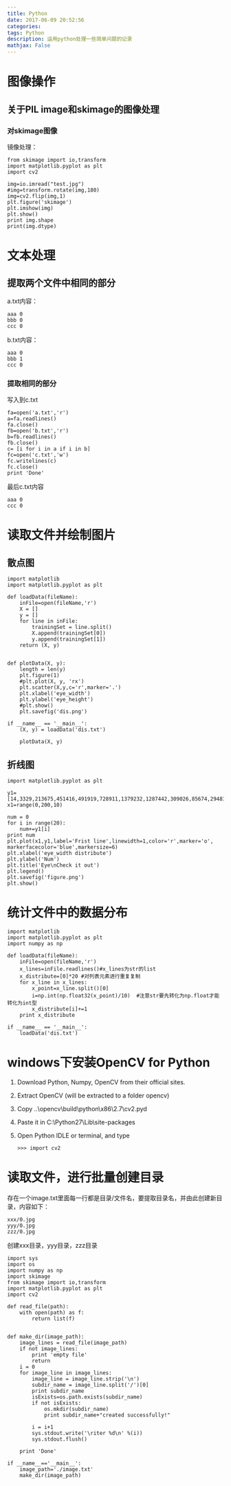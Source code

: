 ```yaml
---
title: Python
date: 2017-06-09 20:52:56
categories:
tags: Python
description: 运用python处理一些简单问题的记录
mathjax: False
---
```


# 图像操作

## 关于PIL image和skimage的图像处理

### 对skimage图像

镜像处理：

```
from skimage import io,transform
import matplotlib.pyplot as plt
import cv2

img=io.imread("test.jpg")
#img=transform.rotate(img,180)
img=cv2.flip(img,1)
plt.figure('skimage')
plt.imshow(img)
plt.show()
print img.shape
print(img.dtype)
```

# 文本处理

## 提取两个文件中相同的部分

a.txt内容：

```
aaa 0
bbb 0
ccc 0
```

b.txt内容：

```
aaa 0
bbb 1
ccc 0
```

### 提取相同的部分

写入到c.txt

```
fa=open('a.txt','r')
a=fa.readlines()
fa.close()
fb=open('b.txt','r')
b=fb.readlines()
fb.close()
c= [i for i in a if i in b]
fc=open('c.txt','w')
fc.writelines(c)
fc.close()
print 'Done'
```

最后c.txt内容

```
aaa 0
ccc 0
```



# 读取文件并绘制图片

## 散点图

```
import matplotlib
import matplotlib.pyplot as plt

def loadData(fileName):
    inFile=open(fileName,'r')
    X = []
    y = []
    for line in inFile:
        trainingSet = line.split()  
        X.append(trainingSet[0])
        y.append(trainingSet[1])
    return (X, y)


def plotData(X, y):
    length = len(y)
    plt.figure(1)
    #plt.plot(X, y, 'rx')
    plt.scatter(X,y,c='r',marker='.')
    plt.xlabel('eye_width')
    plt.ylabel('eye_height')
    #plt.show()
    plt.savefig('dis.png')

if __name__ == '__main__':
    (X, y) = loadData('dis.txt')

    plotData(X, y)
```

## 折线图

```
import matplotlib.pyplot as plt 

y1=[14,3329,213675,451416,491919,728911,1379232,1287442,309026,85674,29481,9051,2894,932,279,86,14,6,0,0] 
x1=range(0,200,10) 

num = 0
for i in range(20):
    num+=y1[i]
print num
plt.plot(x1,y1,label='Frist line',linewidth=1,color='r',marker='o', 
markerfacecolor='blue',markersize=6) 
plt.xlabel('eye_width distribute') 
plt.ylabel('Num') 
plt.title('Eye\nCheck it out') 
plt.legend()
plt.savefig('figure.png') 
plt.show() 
```



# 统计文件中的数据分布

```
import matplotlib
import matplotlib.pyplot as plt
import numpy as np

def loadData(fileName):
    inFile=open(fileName,'r')
    x_lines=inFile.readlines()#x_lines为str的list
    x_distribute=[0]*20 #对列表元素进行重复复制
    for x_line in x_lines:
        x_point=x_line.split()[0]
        i=np.int(np.float32(x_point)/10)  #注意str要先转化为np.float才能转化为int型
        x_distribute[i]+=1
    print x_distribute

if __name__ == '__main__':
    loadData('dis.txt')
```

# windows下安装OpenCV for Python

1. Download Python, Numpy, OpenCV from their official sites.

2. Extract OpenCV (will be extracted to a folder opencv)

3. Copy ..\opencv\build\python\x86\2.7\cv2.pyd

4. Paste it in C:\Python27\Lib\site-packages

5. Open Python IDLE or terminal, and type

   ```
   >>> import cv2
   ```

# 读取文件，进行批量创建目录

存在一个image.txt里面每一行都是目录/文件名，要提取目录名，并由此创建新目录，内容如下：

```
xxx/0.jpg
yyy/0.jpg
zzz/0.jpg
```

创建xxx目录，yyy目录，zzz目录

```
import sys
import os
import numpy as np
import skimage
from skimage import io,transform
import matplotlib.pyplot as plt
import cv2

def read_file(path):
    with open(path) as f:
        return list(f)


def make_dir(image_path):   
    image_lines = read_file(image_path)
    if not image_lines:
        print 'empty file'
        return
    i = 0
    for image_line in image_lines:
        image_line = image_line.strip('\n')
        subdir_name = image_line.split('/')[0]
        print subdir_name
        isExists=os.path.exists(subdir_name)
        if not isExists:
            os.mkdir(subdir_name)
            print subdir_name+"created successfully!"
       
        i = i+1
        sys.stdout.write('\riter %d\n' %(i))
        sys.stdout.flush()

    print 'Done'

if __name__=='__main__': 
    image_path='./image.txt'
    make_dir(image_path)

```


